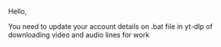 Hello,

You need to update your account details on .bat file in yt-dlp of downloading video and audio lines for work
